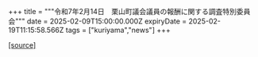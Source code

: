 +++
title = """令和7年2月14日　栗山町議会議員の報酬に関する調査特別委員会"""
date = 2025-02-09T15:00:00.000Z
expiryDate = 2025-02-19T11:15:58.566Z
tags = ["kuriyama","news"]
+++


[[source]](https://www.town.kuriyama.hokkaido.jp/site/gikai/29931.html)
